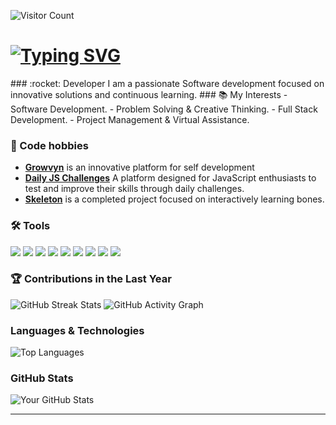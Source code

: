 

![Visitor Count](https://hits.seeyoufarm.com/api/count/incr/badge.svg?url=https%3A%2F%2Fgithub.com%2FKalugy&count_bg=%2379C83D&title_bg=%23555555&icon=github.svg&icon_color=%23E7E7E7&title=Profile+Views&edge_flat=false)
<h1 align="left"> <a href="https://git.io/typing-svg"> 
<img src="https://readme-typing-svg.herokuapp.com?font=Fira+Code&size=30&pause=1000&color=67D7B0&width=435&lines=About+Me" alt="Typing SVG" /> </a> </h1> 
### :rocket: Developer 
I am a passionate Software development focused on innovative solutions and continuous learning.
### 📚 My Interests
- Software Development.
- Problem Solving & Creative Thinking.
- Full Stack Development.
- Project Management & Virtual Assistance.

### 🚧 Code hobbies
- **[Growvyn](https://growvyn.com)** is an innovative platform for self development
- **[Daily JS Challenges](https://js-challenges-flax.vercel.app)** A platform designed for JavaScript enthusiasts to test and improve their skills through daily challenges.
- **[Skeleton](https://skeleton-amber.vercel.app)** is a completed project focused on interactively learning bones.

### 🛠 Tools
<p align="left"> 
<img src="https://img.shields.io/badge/JavaScript-%23F7DF1E?style=for-the-badge&logo=javascript&logoColor=black" /> 
<img src="https://img.shields.io/badge/AWS-%23232F3E.svg?&style=for-the-badge&logo=amazon-aws&logoColor=white" /> 
<img src="https://img.shields.io/badge/Node.js-%234285F4.svg?&style=for-the-badge&logo=node.js&logoColor=white" /> 
<img src="https://img.shields.io/badge/MongoDB-%2347A248.svg?&style=for-the-badge&logo=mongodb&logoColor=white" /> 
<img src="https://img.shields.io/badge/React-%2320232a.svg?&style=for-the-badge&logo=react&logoColor=%2361DAFB" /> 
<img src="https://img.shields.io/badge/SQL%20Server-CC2927?style=flat-square&logo=microsoft-sql-server&logoColor=white" /> 
<img src="https://img.shields.io/badge/DynamoDB-3766AB?style=flat-square&logo=amazon-dynamodb&logoColor=white" /> 
<img src="https://img.shields.io/badge/MySQL-4479A1?style=flat-square&logo=mysql&logoColor=white" /> 
<img src="https://img.shields.io/badge/PHP-%230075B8.svg?&style=for-the-badge&logo=php&logoColor=white" /> 
</p>

### 🏆 Contributions in the Last Year
![GitHub Streak Stats](https://streak-stats.demolab.com/?user=kalugy&theme=highcontrast&hide_border=true)
![GitHub Activity Graph](https://github-readme-activity-graph.vercel.app/graph?username=kalugy&theme=github-dark&hide_border=true)

### Languages & Technologies
![Top Languages](https://github-readme-stats.vercel.app/api/top-langs/?username=kalugy&layout=compact&theme=dark)

### GitHub Stats
![Your GitHub Stats](https://github-readme-stats.vercel.app/api?username=kalugy&show_icons=true&count_private=true&hide=prs&theme=dark)

---
<!--
### 🔥 Wakatime Stats
[![Wakatime](https://wakatime.com/badge/user/kalugy.svg)](https://wakatime.com/@kalugy)

### Most Used Repositories
[![Your Repository](https://github-readme-stats.vercel.app/api/pin/?username=kalugy&repo=your-repository)](https://github.com/kalugy/your-repository)
-->


